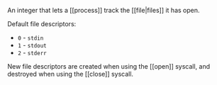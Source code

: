 An integer that lets a [[process]] track the [[file|files]] it has open.

Default file descriptors:
- `0` - `stdin`
- `1` - `stdout`
- `2` - `stderr`

New file descriptors are created when using the [[open]] syscall, and destroyed when using the [[close]] syscall.